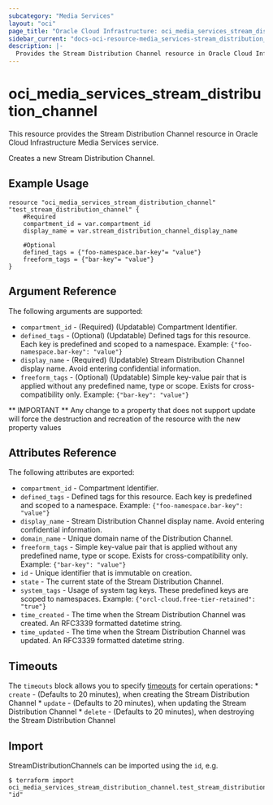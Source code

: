 ```yaml
---
subcategory: "Media Services"
layout: "oci"
page_title: "Oracle Cloud Infrastructure: oci_media_services_stream_distribution_channel"
sidebar_current: "docs-oci-resource-media_services-stream_distribution_channel"
description: |-
  Provides the Stream Distribution Channel resource in Oracle Cloud Infrastructure Media Services service
---
```


# oci_media_services_stream_distribution_channel
This resource provides the Stream Distribution Channel resource in Oracle Cloud Infrastructure Media Services service.

Creates a new Stream Distribution Channel.


## Example Usage

```hcl
resource "oci_media_services_stream_distribution_channel" "test_stream_distribution_channel" {
	#Required
	compartment_id = var.compartment_id
	display_name = var.stream_distribution_channel_display_name

	#Optional
	defined_tags = {"foo-namespace.bar-key"= "value"}
	freeform_tags = {"bar-key"= "value"}
}
```

## Argument Reference

The following arguments are supported:

* `compartment_id` - (Required) (Updatable) Compartment Identifier.
* `defined_tags` - (Optional) (Updatable) Defined tags for this resource. Each key is predefined and scoped to a namespace. Example: `{"foo-namespace.bar-key": "value"}` 
* `display_name` - (Required) (Updatable) Stream Distribution Channel display name. Avoid entering confidential information.
* `freeform_tags` - (Optional) (Updatable) Simple key-value pair that is applied without any predefined name, type or scope. Exists for cross-compatibility only. Example: `{"bar-key": "value"}` 


** IMPORTANT **
Any change to a property that does not support update will force the destruction and recreation of the resource with the new property values

## Attributes Reference

The following attributes are exported:

* `compartment_id` - Compartment Identifier.
* `defined_tags` - Defined tags for this resource. Each key is predefined and scoped to a namespace. Example: `{"foo-namespace.bar-key": "value"}` 
* `display_name` - Stream Distribution Channel display name. Avoid entering confidential information.
* `domain_name` - Unique domain name of the Distribution Channel.
* `freeform_tags` - Simple key-value pair that is applied without any predefined name, type or scope. Exists for cross-compatibility only. Example: `{"bar-key": "value"}` 
* `id` - Unique identifier that is immutable on creation.
* `state` - The current state of the Stream Distribution Channel.
* `system_tags` - Usage of system tag keys. These predefined keys are scoped to namespaces. Example: `{"orcl-cloud.free-tier-retained": "true"}` 
* `time_created` - The time when the Stream Distribution Channel was created. An RFC3339 formatted datetime string.
* `time_updated` - The time when the Stream Distribution Channel was updated. An RFC3339 formatted datetime string.

## Timeouts

The `timeouts` block allows you to specify [timeouts](https://registry.terraform.io/providers/hashicorp/oci/latest/docs/guides/changing_timeouts) for certain operations:
	* `create` - (Defaults to 20 minutes), when creating the Stream Distribution Channel
	* `update` - (Defaults to 20 minutes), when updating the Stream Distribution Channel
	* `delete` - (Defaults to 20 minutes), when destroying the Stream Distribution Channel


## Import

StreamDistributionChannels can be imported using the `id`, e.g.

```
$ terraform import oci_media_services_stream_distribution_channel.test_stream_distribution_channel "id"
```

